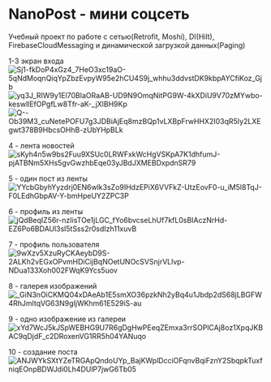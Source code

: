 # NanoPost - мини соцсеть
Учебный проект по работе с сетью(Retrofit, Moshi), DI(Hilt), FirebaseCloudMessaging и динамической загрузкой данных(Paging)

1-3 экран входа
![Sj1-fkDoP4xGz4_7HeO3xc19aO-5qNdMoqnQiqYpZbzEvpyW95e2hCU4S9j_whhu3ddvstDK9kbpAYCfiKoz_Gjb](https://user-images.githubusercontent.com/96011921/194140680-4e72f63b-d23e-4c36-9b52-cf9e34fe469f.jpg)
![yq3J_RIW9y1El70BlaORaAB-UD9N9OmqNitPG9W-4kXDiU9V70zMYwbo-keswllEfOPgfLw8Tfr-aK-_jXlBH9Kp](https://user-images.githubusercontent.com/96011921/194140702-387ad18b-9ffa-4041-85a5-4e1a5f0a845c.jpg)
![Q--Ob39M3_cuNetePOFU7g3JDBiAjEq8mzBQp1vLXBpFrwHHX2I03qR5Iy2LXEgwt378B9HbcsOHhB-zUbYHpBLk](https://user-images.githubusercontent.com/96011921/194140721-8b756940-e629-4c94-b20f-59aa51f7f3da.jpg)

4 - лента новостей
![sKyh4n5w9bs2Fuu9XSUc0LRWFxkWcHgVSKpA7K1dhfumJ-pjATBNm5XHs5gvGwzhbEqe03yJBdJXMEBDxpdnSR79](https://user-images.githubusercontent.com/96011921/194141359-637e42c8-3700-420b-b5ca-f5be0e518819.jpg)

5 - один пост из ленты
![YYcbGbyhYyzdrj0EN6wlk3sZo9IHdzEPiX6VVFkZ-UtzEovF0-u_iM5l8TqJ-F0LEdhGbpAV-Y-bmHpeUY2ZPC3P](https://user-images.githubusercontent.com/96011921/194141562-e37acf59-f7c6-4bff-b98f-8744e402d3de.jpg)

6 - профиль из ленты
![jQdBeqIZ56r-nzIisTOe1jLGC_fYo6bvcseLhUf7kfL0sBIAczNrHd-EZ6Po6BDAUl3sl5tSss2r0sdIzh11xuvB](https://user-images.githubusercontent.com/96011921/194141646-b24975c1-fbd2-4a28-b2d6-924945ae8a6b.jpg)

7 - профиль пользователя
![9wXzv5XzuRyCKAeybD9S-2ALKh2vEGxOPvmHDiCijBqNOetUNOcSVSnjrVLlvp-NDua133Xoh002FWqK9Ycs5uov](https://user-images.githubusercontent.com/96011921/194141844-01b90b51-b650-4e1e-b900-ffc7f65488be.jpg)

8 - галерея изображений 
![_GiN3nOiCKMQ04xDAeAb1E5smXO36pzkNh2yBq4u1Jbdp2dS68jLBGFW4RhJmltqVG63N9gIjWKhm61E529iS-au](https://user-images.githubusercontent.com/96011921/194142052-41641edc-461d-4942-8337-cdb28fe8090e.jpg)

9 - одно изображение из галереи
![xYd7WcJ5kJSpWEBHG9U7R6gDgHwPEeqZEmxa3rrSOPlCAj8oz1XpqJKBAC9qDjdF_c2DRoxenVG1RR5h04YANuqo](https://user-images.githubusercontent.com/96011921/194142422-2452ec4d-0808-419d-a406-72d480d85ce4.jpg)

10 - создание поста
![ANJWYkSXtYZeTRGApQndoUYp_BajKWplDcciOFqnvBqiFznY2SbqpkTuxfniqEOnpBDWJdi0Lh4DUlP7jwG6Tb05](https://user-images.githubusercontent.com/96011921/194142613-9fd03027-e91b-4dca-8085-1648a344f382.jpg)
